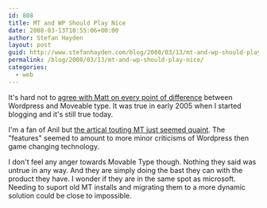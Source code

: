```yaml
---
id: 808
title: MT and WP Should Play Nice
date: 2008-03-13T10:55:06+00:00
author: Stefan Hayden
layout: post
guid: http://www.stefanhayden.com/blog/2008/03/13/mt-and-wp-should-play-nice/
permalink: /blog/2008/03/13/mt-and-wp-should-play-nice/
categories:
  - web
---
```

It's hard not to <a href="http://ma.tt/2008/03/wordpress-is-open-source/">agree with Matt on every point of difference</a> between Wordpress and Moveable type. It was true in early 2005 when I started blogging and it's still true today.

I'm a fan of Anil but <a href="http://www.movabletype.com/blog/2008/03/a-wordpress-25-upgrade-guide.html">the artical touting MT just seemed quaint</a>. The "features" seemed to amount to more minor criticisms of Wordpress then game changing technology.

I don't feel any anger towards Movable Type though. Nothing they said was untrue in any way. And they are simply doing the bast they can with the product they have. I wonder if they are in the same spot as microsoft. Needing to suport old MT installs and migrating them to a more dynamic solution could be close to impossible.